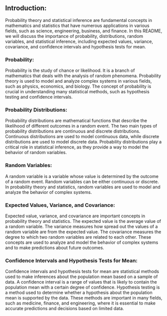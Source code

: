 ## Introduction:

Probability theory and statistical inference are fundamental concepts in mathematics and statistics that have numerous applications in various fields, such as science, engineering, business, and finance. 
In this README, we will discuss the importance of probability, distributions, random variables, and statistical inference, including expected values, variance, covariance, and confidence intervals and hypothesis tests for mean.

### Probability:
Probability is the study of chance or likelihood. It is a branch of mathematics that deals with the analysis of random phenomena. Probability theory is used to model and analyze complex systems in various fields, such as physics, economics, and biology. The concept of probability is crucial in understanding many statistical methods, such as hypothesis testing and confidence intervals.

### Probability Distributions:
Probability distributions are mathematical functions that describe the likelihood of different outcomes in a random event. The two main types of probability distributions are continuous and discrete distributions. Continuous distributions are used to model continuous data, while discrete distributions are used to model discrete data. Probability distributions play a critical role in statistical inference, as they provide a way to model the behavior of random variables.

### Random Variables:
A random variable is a variable whose value is determined by the outcome of a random event. Random variables can be either continuous or discrete. In probability theory and statistics, random variables are used to model and analyze the behavior of complex systems.

### Expected Values, Variance, and Covariance:
Expected value, variance, and covariance are important concepts in probability theory and statistics. The expected value is the average value of a random variable. The variance measures how spread out the values of a random variable are from the expected value. The covariance measures the degree to which two random variables are related to each other. These concepts are used to analyze and model the behavior of complex systems and to make predictions about future outcomes.

### Confidence Intervals and Hypothesis Tests for Mean:
Confidence intervals and hypothesis tests for mean are statistical methods used to make inferences about the population mean based on a sample of data. A confidence interval is a range of values that is likely to contain the population mean with a certain degree of confidence. Hypothesis testing is a method used to determine whether a hypothesis about the population mean is supported by the data. These methods are important in many fields, such as medicine, finance, and engineering, where it is essential to make accurate predictions and decisions based on limited data.
